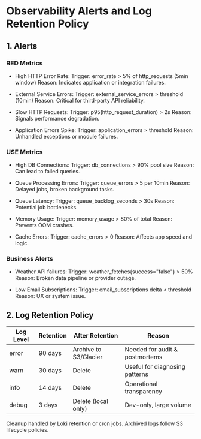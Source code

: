 # Observability Alerts and Log Retention Policy

## 1. Alerts

### RED Metrics
- High HTTP Error Rate:
  Trigger: error_rate > 5% of http_requests (5min window)
  Reason: Indicates application or integration failures.

- External Service Errors:
  Trigger: external_service_errors > threshold (10min)
  Reason: Critical for third-party API reliability.

- Slow HTTP Requests:
  Trigger: p95(http_request_duration) > 2s
  Reason: Signals performance degradation.

- Application Errors Spike:
  Trigger: application_errors > threshold
  Reason: Unhandled exceptions or module failures.

### USE Metrics
- High DB Connections:
  Trigger: db_connections > 90% pool size
  Reason: Can lead to failed queries.

- Queue Processing Errors:
  Trigger: queue_errors > 5 per 10min
  Reason: Delayed jobs, broken background tasks.

- Queue Latency:
  Trigger: queue_backlog_seconds > 30s
  Reason: Potential job bottlenecks.

- Memory Usage:
  Trigger: memory_usage > 80% of total
  Reason: Prevents OOM crashes.

- Cache Errors:
  Trigger: cache_errors > 0
  Reason: Affects app speed and logic.

### Business Alerts
- Weather API failures:
  Trigger: weather_fetches{success="false"} > 50%
  Reason: Broken data pipeline or provider outage.

- Low Email Subscriptions:
  Trigger: email_subscriptions delta < threshold
  Reason: UX or system issue.

## 2. Log Retention Policy

| Log Level | Retention | After Retention       | Reason                            |
|-----------|-----------|------------------------|-----------------------------------|
| error     | 90 days   | Archive to S3/Glacier | Needed for audit & postmortems   |
| warn      | 30 days   | Delete                 | Useful for diagnosing patterns   |
| info      | 14 days   | Delete                 | Operational transparency         |
| debug     | 3 days    | Delete (local only)    | Dev-only, large volume           |

Cleanup handled by Loki retention or cron jobs. Archived logs follow S3 lifecycle policies.

